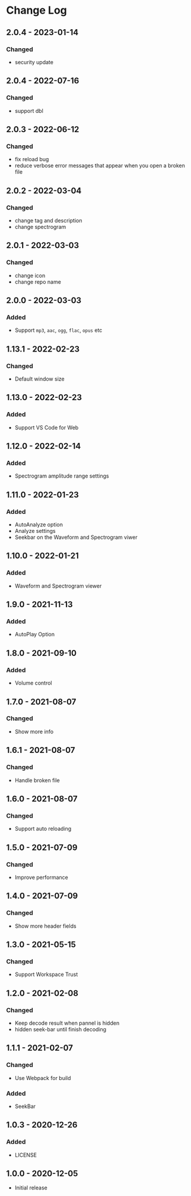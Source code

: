 # Change Log

## 2.0.4 - 2023-01-14  
### Changed  
- security update

## 2.0.4 - 2022-07-16  
### Changed  
- support dbl  

## 2.0.3 - 2022-06-12  
### Changed  
- fix reload bug  
- reduce verbose error messages that appear when you open a broken file

## 2.0.2 - 2022-03-04  
### Changed  
- change tag and description
- change spectrogram

## 2.0.1 - 2022-03-03  
### Changed  
- change icon 
- change repo name 

## 2.0.0 - 2022-03-03  
### Added 
- Support `mp3`, `aac`, `ogg`, `flac`, `opus` etc  

## 1.13.1 - 2022-02-23  
### Changed  
- Default window size

## 1.13.0 - 2022-02-23  
### Added  
- Support VS Code for Web  
  
## 1.12.0 - 2022-02-14   
### Added  
- Spectrogram amplitude range settings  

## 1.11.0 - 2022-01-23  
### Added  
- AutoAnalyze option  
- Analyze settings  
- Seekbar on the Waveform and Spectrogram viwer  

## 1.10.0 - 2022-01-21  
### Added  
- Waveform and Spectrogram viewer  

## 1.9.0 - 2021-11-13  
### Added  
- AutoPlay Option  

## 1.8.0 - 2021-09-10  
### Added  
- Volume control  

## 1.7.0 - 2021-08-07  
### Changed  
- Show more info  

## 1.6.1 - 2021-08-07  
### Changed  
- Handle broken file  

## 1.6.0 - 2021-08-07  
### Changed  
- Support auto reloading  

## 1.5.0 - 2021-07-09  
### Changed  
- Improve performance  

## 1.4.0 - 2021-07-09  
### Changed  
- Show more header fields  

## 1.3.0 - 2021-05-15  
### Changed  
- Support Workspace Trust  

## 1.2.0 - 2021-02-08  
### Changed  
- Keep decode result when pannel is hidden
- hidden seek-bar until finish decoding    

## 1.1.1 - 2021-02-07  
### Changed  
- Use Webpack for build  

### Added  
- SeekBar  

## 1.0.3 - 2020-12-26  
### Added  
- LICENSE  

## 1.0.0 - 2020-12-05  
- Initial release  
